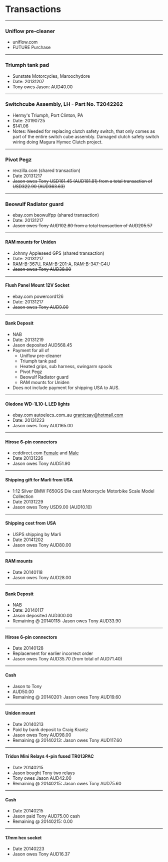 # Transactions

----

### Uniflow pre-cleaner
* uniflow.com
* FUTURE Purchase

----

### Triumph tank pad
* Sunstate Motorcycles, Maroochydore
* Date: 20131207
* ~~Tony owes Jason: AUD40.00~~

----

### Switchcube Assembly, LH - Part No. T2042262
* Hermy's Triumph, Port Clinton, PA
* Date: 20190725
* $141.06
* Notes: Needed for replacing clutch safety switch, that only comes as part of the entire switch cube assembly. Damaged clutch safety switch wiring doing Magura Hymec Clutch project.

----

### Pivot Pegz
* revzilla.com (shared transaction)
* Date 20131217
* ~~Jason owes Tony USD161.45 (AUD181.81) from a total transaction of USD322.90 (AUD363.63)~~

----

### Beowulf Radiator guard
* ebay.com beowulfpp (shared transaction)
* Date: 20131217
* ~~Jason owes Tony AUD102.80 from a total transaction of AUD205.57~~

----

#### RAM mounts for Uniden
* Johnny Appleseed GPS (shared transaction)
* Date: 20131217
* [RAM-B-367U](http://www.ja-gps.com.au/RAM/ram-b-367u/), [RAM-B-201-A](http://www.ja-gps.com.au/RAM/ram-b-201-a/), [RAM-B-347-G4U](http://www.ja-gps.com.au/RAM/ram-b-347-g4u/)
* ~~Jason owes Tony AUD38.00~~

----

#### Flush Panel Mount 12V Socket
* ebay.com powercord126
* Date: 20131217
* ~~Jason owes Tony AUD9.00~~

----

#### Bank Deposit
* NAB
* Date: 20131219
* Jason deposited AUD568.45
* Payment for all of
  * Uniflow pre-cleaner
  * Triumph tank pad
  * Heated grips, sub harness, swingarm spools
  * Pivot Pegz
  * Beowulf Radiator guard
  * RAM mounts for Uniden
* Does not include payment for shipping USA to AUS.

----

#### Oledone WD-1L10-L LED lights
* ebay.com autoelecs_com_au grantcsav@hotmail.com
* Date: 20131223
* Jason owes Tony AUD165.00

----

#### Hirose 6-pin connectors
* ccddirect.com [Female](https://ccddirect.com/6-pin-female-hirose-cable-plug.html) and [Male](https://ccddirect.com/6-pin-male-hirose-cable-plug.html)
* Date 20131226
* Jason owes Tony AUD51.90

----

#### Shipping gift for Marli from USA
* 1:12 Silver BMW F650GS Die cast Motorcycle Motorbike Scale Model Collection
* Date 20131229
* Jason owes Tony USD9.00 (AUD10.10)

----

#### Shipping cost from USA
* USPS shipping by Marli
* Date 20141202
* Jason owes Tony AUD80.00

----

#### RAM mounts
* Date 20140118
* Jason owes Tony AUD28.00

----

#### Bank Deposit
* NAB
* Date: 20140117
* Jason deposited AUD300.00
* Remaining @ 20140118: Jason owes Tony AUD33.90

----

#### Hirose 6-pin connectors
* Date 20140128
* Replacement for earlier incorrect order
* Jason owes Tony AUD35.70 (from total of AUD71.40)

----

#### Cash
* Jason to Tony
* AUD50.00
* Remaining @ 20140201: Jason owes Tony AUD19.60

----

#### Uniden mount
* Date 20140213
* Paid by bank deposit to Craig Krantz
* Jason owes Tony AUD98.00
* Remaining @ 20140213: Jason owes Tony AUD117.60

----

#### Tridon Mini Relays 4-pin fused TR013PAC
* Date 20140215
* Jason bought Tony two relays
* Tony owes Jason AUD42.00
* Remaining @ 20140215: Jason owes Tony AUD75.60

----

#### Cash
* Date 20140215
* Jason paid Tony AUD75.00 cash
* Remaining @ 20140215: 0.00

----

#### 17mm hex socket
* Date 20140223
* Jason owes Tony AUD16.37
